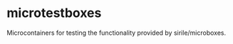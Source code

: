 microtestboxes
==============

Microcontainers for testing the functionality provided by sirile/microboxes.
